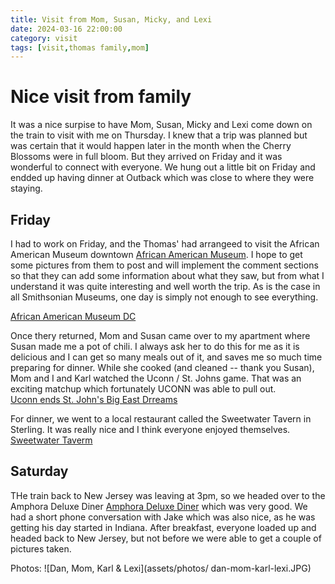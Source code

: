 ```yaml
---
title: Visit from Mom, Susan, Micky, and Lexi
date: 2024-03-16 22:00:00
category: visit
tags: [visit,thomas family,mom]
---
```

# Nice visit from family
It was a nice surpise to have Mom, Susan, Micky and Lexi come down on the train to visit with me on Thursday.  I knew that a trip was planned but was certain that it would happen later in the month when the Cherry Blossoms were in full bloom.  But they arrived on Friday and it was wonderful to connect with everyone.    We hung out a little bit on Friday and endded up having dinner at Outback which was close to where they were staying.

## Friday
I had to work on Friday, and the Thomas' had arrangeed to visit the African American Museum downtown [African American Museum](https://nmaahc.si.edu/).   I hope to get some pictures from them to post and will implement the comment sections so that they can add some information about what they saw, but from what I understand it was quite interesting and well worth the trip.  As is the case in all Smithsonian Museums, one day is simply not enough to see everything.

[African American Museum DC](https://www.google.com/url?sa=i&url=https%3A%2F%2Fwww.cntraveler.com%2Factivities%2Fwashington-d-c%2Fnational-museum-of-african-american-history-and-culture&psig=AOvVaw2CzJ2ggBrEGPItYesxmJME&ust=1710728195667000&source=images&cd=vfe&opi=89978449&ved=0CBMQjRxqFwoTCJDEzKWd-oQDFQAAAAAdAAAAABAE)

Once thery returned, Mom and Susan came over to my apartment where Susan made me a pot of chili.  I always ask her to do this for me as it is delicious and I can get so many meals out of it, and saves me so much time preparing for dinner.   While she cooked (and cleaned -- thank you Susan), Mom and I and Karl watched the Uconn / St. Johns game.  That was an exciting matchup which fortunately UCONN was able to pull out.   
[Uconn ends St. John's Big East Drreams](https://nypost.com/2024/03/15/sports/uconn-ends-st-johns-big-east-tournament-dreams-in-semifinals/)

For dinner, we went to a local restaurant called the Sweetwater Tavern in Sterling.  It was really nice and I think everyone enjoyed themselves.  
[Sweetwater Taverm](https://www.sweetwatertavern.pub/location/sterling)

## Saturday
THe train back to New Jersey was leaving at 3pm, so we headed over to the Amphora Deluxe Diner [Amphora Deluxe Diner](https://amphoragroup.com/amphoras-diner-deluxe/) which was very good.  We had a short phone conversation with Jake which was also nice, as he was getting his day started in Indiana.  After breakfast, everyone loaded up and headed back to New Jersey, but not before we were able to get a couple of pictures taken.

Photos:
![Dan, Mom, Karl & Lexi](assets/photos/ dan-mom-karl-lexi.JPG)

